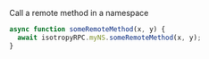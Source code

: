 Call a remote method in a namespace

```javascript
async function someRemoteMethod(x, y) {
  await isotropyRPC.myNS.someRemoteMethod(x, y);
}
```
